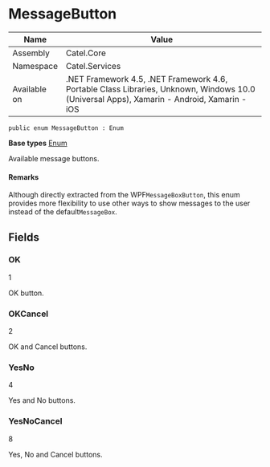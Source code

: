 

# MessageButton

Name|Value
---|---
Assembly|Catel.Core
Namespace|Catel.Services
Available on|.NET Framework 4.5, .NET Framework 4.6, Portable Class Libraries, Unknown, Windows 10.0 (Universal Apps), Xamarin - Android, Xamarin - iOS

```
public enum MessageButton : Enum
```

**Base types**
[Enum]()


Available message buttons.

#### Remarks

Although directly extracted from the WPF`MessageBoxButton`, this enum provides more flexibility to use other ways to show messages to the user instead of the default`MessageBox`.



## Fields

### OK
1

OK button.



### OKCancel
2

OK and Cancel buttons.



### YesNo
4

Yes and No buttons.



### YesNoCancel
8

Yes, No and Cancel buttons.



